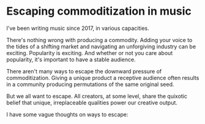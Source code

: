 # Escaping commoditization in music

I've been writing music since 2017, in various capacities.

There's nothing wrong with producing a commodity. Adding your voice to the tides of a shifting market and navigating an unforgiving industry can be exciting. Popularity is exciting. And whether or not you care about popularity, it's important to have a stable audience. 

There aren't many ways to escape the downward pressure of commoditization. Giving a unique product a receptive audience often results in a community producing permutations of the same original seed. 

But we all want to escape. All creators, at some level, share the quixotic belief that unique, irreplaceable qualities power our creative output. 

I have some vague thoughts on ways to escape:
